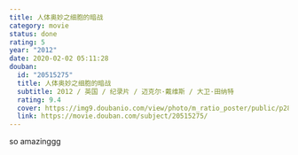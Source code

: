 ```yaml
---
title: 人体奥妙之细胞的暗战
category: movie
status: done
rating: 5
year: "2012"
date: 2020-02-02 05:11:28
douban:
  id: "20515275"
  title: 人体奥妙之细胞的暗战
  subtitle: 2012 / 英国 / 纪录片 / 迈克尔·戴维斯 / 大卫·田纳特
  rating: 9.4
  cover: https://img9.doubanio.com/view/photo/m_ratio_poster/public/p2872683476.jpg
  link: https://movie.douban.com/subject/20515275/
---
```


so amazinggg
